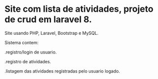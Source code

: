 # Site com lista de atividades, projeto de crud em laravel 8.

Site usando PHP, Laravel, Bootstrap e MySQL.

Sistema contem:

.registro/login de usuario.

.registro de atividades.

.listagem das atividades registradas pelo usuario logado.
